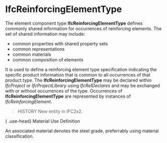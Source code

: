 # IfcReinforcingElementType

The element component type **IfcReinforcingElementType** defines commonly shared information for occurrences of reinforcing elements. The set of shared information may include:

* common properties with shared property sets
* common representations
* common materials
* common composition of elements

It is used to define a reinforcing element type specification indicating the specific product information that is common to all occurrences of that product type. The **IfcReinforcingElementType** may be declared within _IfcProject_ or _IfcProjectLibrary_ using _IfcRelDeclares_ and may be exchanged with or without occurrences of the type. Occurrences of **IfcReinforcingElementType** are represented by instances of _IfcReinforcingElement_.

> HISTORY  New entity in IFC2x2.

{ .use-head}
Material Use Definition

An associated material denotes the steel grade, preferrably using material classification.
